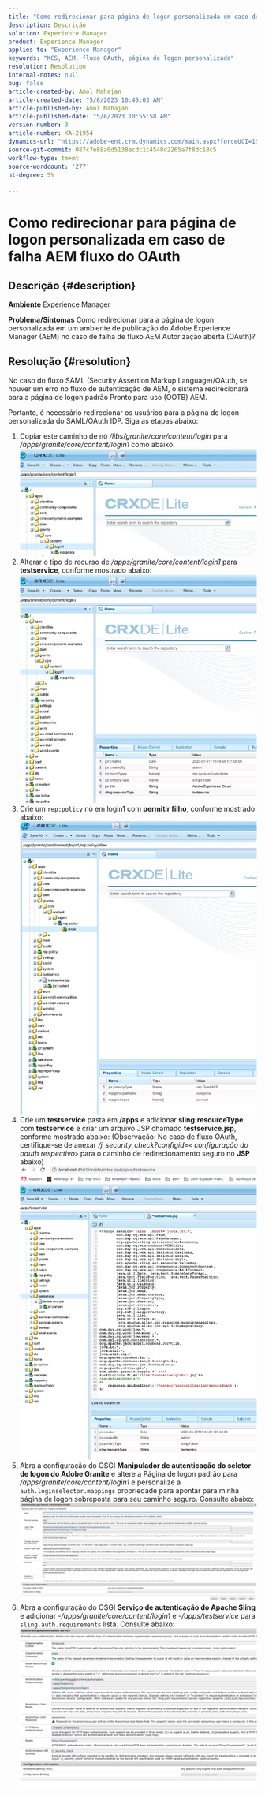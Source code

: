 ```yaml
---
title: "Como redirecionar para página de logon personalizada em caso de falha AEM fluxo do OAuth"
description: Descrição
solution: Experience Manager
product: Experience Manager
applies-to: "Experience Manager"
keywords: "KCS, AEM, fluxo OAuth, página de logon personalizada"
resolution: Resolution
internal-notes: null
bug: false
article-created-by: Amol Mahajan
article-created-date: "5/8/2023 10:45:03 AM"
article-published-by: Amol Mahajan
article-published-date: "5/8/2023 10:55:58 AM"
version-number: 3
article-number: KA-21954
dynamics-url: "https://adobe-ent.crm.dynamics.com/main.aspx?forceUCI=1&pagetype=entityrecord&etn=knowledgearticle&id=e93f925e-8ded-ed11-8849-6045bd006295"
source-git-commit: 087c7e88a0d5138ecdc1c4548d2265a7f8dc18c5
workflow-type: tm+mt
source-wordcount: '277'
ht-degree: 5%

---
```


# Como redirecionar para página de logon personalizada em caso de falha AEM fluxo do OAuth

## Descrição {#description}

<b>Ambiente</b>
Experience Manager


<b>Problema/Sintomas</b>
Como redirecionar para a página de logon personalizada em um ambiente de publicação do Adobe Experience Manager (AEM) no caso de falha de fluxo AEM Autorização aberta (OAuth)?


## Resolução {#resolution}


No caso do fluxo SAML (Security Assertion Markup Language)/OAuth, se houver um erro no fluxo de autenticação de AEM, o sistema redirecionará para a página de logon padrão Pronto para uso (OOTB) AEM.

Portanto, é necessário redirecionar os usuários para a página de logon personalizada do SAML/OAuth IDP. Siga as etapas abaixo:

1. Copiar este caminho de nó */libs/granite/core/content/login* para */apps/granite/core/content/login1* como abaixo.![](assets/704db5a9-53eb-ed11-a7c6-6045bd006e5a.png)
2. Alterar o tipo de recurso de */apps/granite/core/content/login1* para <b>testservice</b>, conforme mostrado abaixo:![](assets/25e0ebb5-ede4-ed11-a7c7-6045bd006a22.png)
3. Crie um `rep:policy` nó em login1 com <b>permitir filho</b>, conforme mostrado abaixo:![](assets/cc0347ce-ede4-ed11-a7c7-6045bd006a22.png)
4. Crie um <b>testservice</b> pasta em <b>/apps</b> e adicionar <b>sling:resourceType</b> com <b>testservice</b> e criar um arquivo JSP chamado <b>testservice.jsp</b>, conforme mostrado abaixo: (Observação: No caso de fluxo OAuth, certifique-se de anexar */j_security_check?configid=`<` configuração do oauth respectivo`>`* para o caminho de redirecionamento seguro no <b>JSP</b> abaixo)![](assets/aec657e1-ede4-ed11-a7c7-6045bd006a22.png)
5. Abra a configuração do OSGI <b>Manipulador de autenticação do seletor de logon do Adobe Granite</b> e altere a Página de logon padrão para */apps/granite/core/content/login1* e personalize a `auth.loginselector.mappings` propriedade para apontar para minha página de logon sobreposta para seu caminho seguro. Consulte abaixo:![](assets/b45869f6-ede4-ed11-a7c7-6045bd006a22.png)
6. Abra a configuração do OSGI <b>Serviço de autenticação do Apache Sling</b> e adicionar *-/apps/granite/core/content/login1* e *-/apps/testservice* para `sling.auth.requirements` lista. Consulte abaixo:![](assets/494fad08-eee4-ed11-a7c7-6045bd006a22.png)

